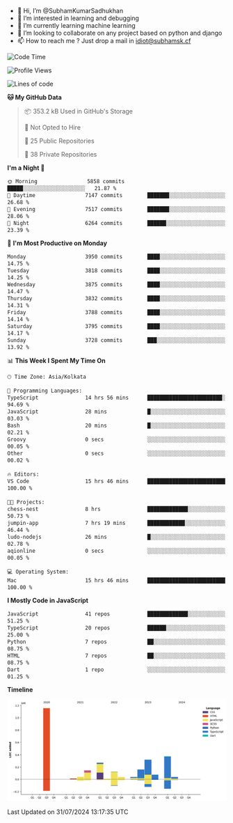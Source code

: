 - 👋 Hi, I’m @SubhamKumarSadhukhan
- 👀 I’m interested in learning and debugging
- 🌱 I’m currently learning machine learning
- 💞️ I’m looking to collaborate on any project based on python and django
- 📫 How to reach me ?
      Just drop a mail in idiot@subhamsk.cf

<!---
SubhamKumarSadhukhan/SubhamKumarSadhukhan is a ✨ special ✨ repository because its `README.md` (this file) appears on your GitHub profile.
You can click the Preview link to take a look at your changes.
--->


<!--START_SECTION:waka-->
![Code Time](http://img.shields.io/badge/Code%20Time-2%2C357%20hrs%2031%20mins-blue)

![Profile Views](http://img.shields.io/badge/Profile%20Views-1-blue)

![Lines of code](https://img.shields.io/badge/From%20Hello%20World%20I%27ve%20Written-2.8%20million%20lines%20of%20code-blue)

**🐱 My GitHub Data** 

> 📦 353.2 kB Used in GitHub's Storage 
 > 
> 🚫 Not Opted to Hire
 > 
> 📜 25 Public Repositories 
 > 
> 🔑 38 Private Repositories 
 > 
**I'm a Night 🦉** 

```text
🌞 Morning                5858 commits        █████░░░░░░░░░░░░░░░░░░░░   21.87 % 
🌆 Daytime                7147 commits        ███████░░░░░░░░░░░░░░░░░░   26.68 % 
🌃 Evening                7517 commits        ███████░░░░░░░░░░░░░░░░░░   28.06 % 
🌙 Night                  6264 commits        ██████░░░░░░░░░░░░░░░░░░░   23.39 % 
```
📅 **I'm Most Productive on Monday** 

```text
Monday                   3950 commits        ████░░░░░░░░░░░░░░░░░░░░░   14.75 % 
Tuesday                  3818 commits        ████░░░░░░░░░░░░░░░░░░░░░   14.25 % 
Wednesday                3875 commits        ████░░░░░░░░░░░░░░░░░░░░░   14.47 % 
Thursday                 3832 commits        ████░░░░░░░░░░░░░░░░░░░░░   14.31 % 
Friday                   3788 commits        ████░░░░░░░░░░░░░░░░░░░░░   14.14 % 
Saturday                 3795 commits        ████░░░░░░░░░░░░░░░░░░░░░   14.17 % 
Sunday                   3728 commits        ███░░░░░░░░░░░░░░░░░░░░░░   13.92 % 
```


📊 **This Week I Spent My Time On** 

```text
🕑︎ Time Zone: Asia/Kolkata

💬 Programming Languages: 
TypeScript               14 hrs 56 mins      ████████████████████████░   94.69 % 
JavaScript               28 mins             █░░░░░░░░░░░░░░░░░░░░░░░░   03.03 % 
Bash                     20 mins             █░░░░░░░░░░░░░░░░░░░░░░░░   02.21 % 
Groovy                   0 secs              ░░░░░░░░░░░░░░░░░░░░░░░░░   00.05 % 
Other                    0 secs              ░░░░░░░░░░░░░░░░░░░░░░░░░   00.02 % 

🔥 Editors: 
VS Code                  15 hrs 46 mins      █████████████████████████   100.00 % 

🐱‍💻 Projects: 
chess-nest               8 hrs               █████████████░░░░░░░░░░░░   50.73 % 
jumpin-app               7 hrs 19 mins       ████████████░░░░░░░░░░░░░   46.44 % 
ludo-nodejs              26 mins             █░░░░░░░░░░░░░░░░░░░░░░░░   02.78 % 
aqionline                0 secs              ░░░░░░░░░░░░░░░░░░░░░░░░░   00.05 % 

💻 Operating System: 
Mac                      15 hrs 46 mins      █████████████████████████   100.00 % 
```

**I Mostly Code in JavaScript** 

```text
JavaScript               41 repos            █████████████░░░░░░░░░░░░   51.25 % 
TypeScript               20 repos            ██████░░░░░░░░░░░░░░░░░░░   25.00 % 
Python                   7 repos             ██░░░░░░░░░░░░░░░░░░░░░░░   08.75 % 
HTML                     7 repos             ██░░░░░░░░░░░░░░░░░░░░░░░   08.75 % 
Dart                     1 repo              ░░░░░░░░░░░░░░░░░░░░░░░░░   01.25 % 
```



**Timeline**

![Lines of Code chart](https://raw.githubusercontent.com/SubhamKumarSadhukhan/SubhamKumarSadhukhan/main/assets/bar_graph.png)


 Last Updated on 31/07/2024 13:17:35 UTC
<!--END_SECTION:waka-->
